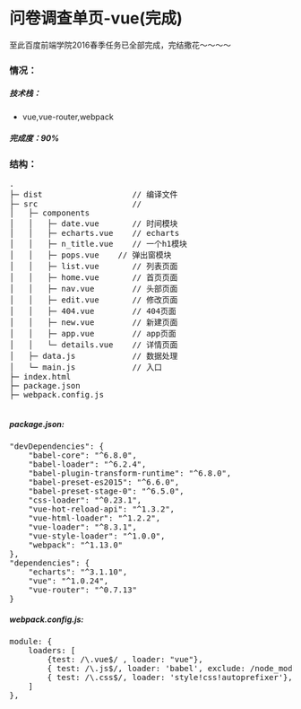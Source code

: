 # 问卷调查单页-vue(完成)

至此百度前端学院2016春季任务已全部完成，完结撒花～～～～

### 情况：

##### 技术栈：

* vue,vue-router,webpack

##### 完成度：90%

### 结构： 

<pre>
.
├─ dist                   // 编译文件
├─ src                    //
│   ├─ components
│   │   ├─ date.vue       // 时间模块
│   │   ├─ echarts.vue    // echarts
│   │   ├─ n_title.vue    // 一个h1模块
│   │   ├─ pops.vue    // 弹出窗模块
│   │   ├─ list.vue       // 列表页面
│   │   ├─ home.vue       // 首页页面
│   │   ├─ nav.vue        // 头部页面
│   │   ├─ edit.vue       // 修改页面
│   │   ├─ 404.vue        // 404页面
│   │   ├─ new.vue        // 新建页面
│   │   ├─ app.vue        // app页面
│   │   └─ details.vue    // 详情页面
│   ├─ data.js            // 数据处理
│   └─ main.js            // 入口
├─ index.html
├─ package.json
├─ webpack.config.js

</pre>

##### package.json:

<pre>
"devDependencies": {
    "babel-core": "^6.8.0",
    "babel-loader": "^6.2.4",
    "babel-plugin-transform-runtime": "^6.8.0",
    "babel-preset-es2015": "^6.6.0",
    "babel-preset-stage-0": "^6.5.0",
    "css-loader": "^0.23.1",
    "vue-hot-reload-api": "^1.3.2",
    "vue-html-loader": "^1.2.2",
    "vue-loader": "^8.3.1",
    "vue-style-loader": "^1.0.0",
    "webpack": "^1.13.0"
},
"dependencies": {
    "echarts": "^3.1.10",
    "vue": "^1.0.24",
    "vue-router": "^0.7.13"
}
</pre>

##### webpack.config.js:

<pre>
module: {
    loaders: [
        {test: /\.vue$/ , loader: "vue"},
        { test: /\.js$/, loader: 'babel', exclude: /node_modules/ },
        { test: /\.css$/, loader: 'style!css!autoprefixer'},
    ]
},
</pre>